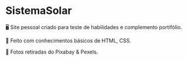 # SistemaSolar
🖥️ Site pessoal criado para teste de habilidades e complemento portifólio.

🎲 Feito com conhecimentos básicos de HTML, CSS. 

🌌 Fotos retiradas do Pixabay & Pexels.
